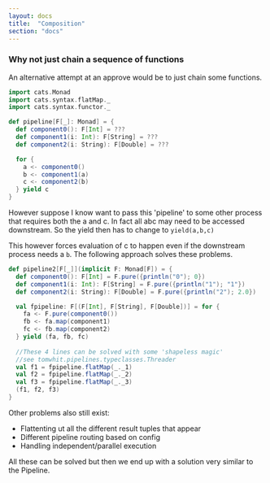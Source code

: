 ```yaml
---
layout: docs
title:  "Composition"
section: "docs"
---
```


### Why not just chain a sequence of functions

An alternative attempt at an approve would be to just chain some functions.
```scala mdoc
import cats.Monad
import cats.syntax.flatMap._
import cats.syntax.functor._

def pipeline[F[_]: Monad] = {
  def component0(): F[Int] = ???
  def component1(i: Int): F[String] = ???
  def component2(i: String): F[Double] = ???

  for {
    a <- component0()
    b <- component1(a)
    c <- component2(b)
  } yield c
}
```

However suppose I know want to pass this 'pipeline' to some other process that requires both the a and c.
In fact all abc may need to be accessed downstream. So the yield then has to change to `yield(a,b,c)`

This however forces evaluation of c to happen even if the downstream process needs a `b`.
The following approach solves these problems.
```scala mdoc
def pipeline2[F[_]](implicit F: Monad[F]) = {
  def component0(): F[Int] = F.pure({println("0"); 0})
  def component1(i: Int): F[String] = F.pure({println("1"); "1"})
  def component2(i: String): F[Double] = F.pure({println("2"); 2.0})

  val fpipeline: F[(F[Int], F[String], F[Double])] = for {
    fa <- F.pure(component0())
    fb <- fa.map(component1)
    fc <- fb.map(component2)
  } yield (fa, fb, fc)
  
  //These 4 lines can be solved with some 'shapeless magic' 
  //see tomwhit.pipelines.typeclasses.Threader
  val f1 = fpipeline.flatMap(_._1)
  val f2 = fpipeline.flatMap(_._2)
  val f3 = fpipeline.flatMap(_._3)
  (f1, f2, f3)
}
```

Other problems also still exist:
- Flattenting ut all the different result tuples that appear 
- Different pipeline routing based on config
- Handling independent/parallel execution

All these can be solved but then we end up with a solution very similar to the Pipeline.

